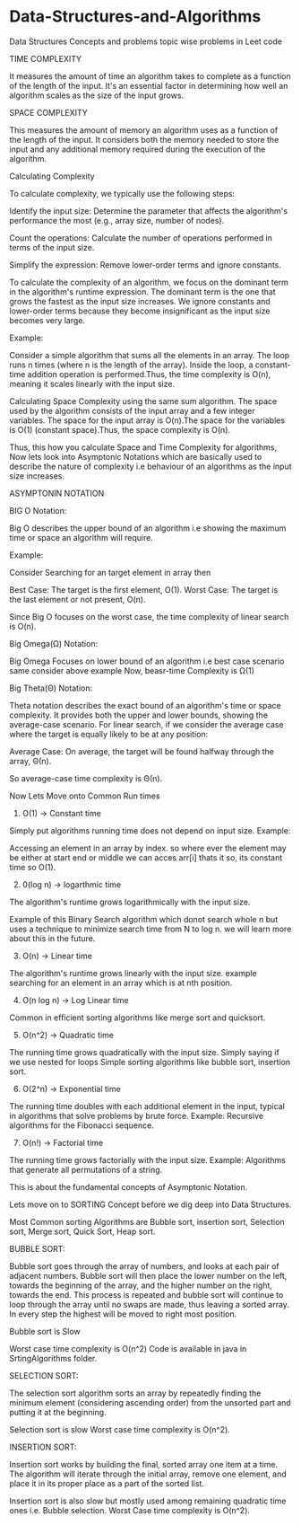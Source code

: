 # Data-Structures-and-Algorithms
Data Structures Concepts and problems topic wise problems in Leet code 



TIME COMPLEXITY

It measures the amount of time an algorithm takes to complete as a function of the length of the input. It's an essential factor in determining how well an algorithm scales as the size of the input grows.

SPACE COMPLEXITY

This measures the amount of memory an algorithm uses as a function of the length of the input. It considers both the memory needed to  store the input and any additional memory required during the execution of the algorithm.


Calculating Complexity

To calculate complexity, we typically use the following steps:

Identify the input size: Determine the parameter that affects the algorithm's performance the most (e.g., array size, number of nodes).

Count the operations: Calculate the number of operations performed in terms of the input size.

Simplify the expression: Remove lower-order terms and ignore constants.

To calculate the complexity of an algorithm, we focus on the dominant term in the algorithm's runtime expression. The dominant term is the one that grows the fastest as the input size increases. We ignore constants and lower-order terms because they become insignificant as the input size 
becomes very large.

Example:

Consider a simple algorithm that sums all the elements in an array. The loop runs n times (where n is the length of the array). Inside the loop, a constant-time addition operation is performed.Thus, the time complexity is O(n), meaning it scales linearly with the input size.

Calculating Space Complexity using the same sum algorithm. The space used by the algorithm consists of the input array and a few integer variables. The space for the input array is O(n).The space for the variables is O(1) (constant space).Thus, the space complexity is O(n).

Thus, this how you calculate Space and Time Complexity for algorithms, Now lets look into Asymptonic Notations which are basically used to describe the nature of complexity i.e behaviour of an algorithms as the input size increases.

ASYMPTONIN NOTATION

BIG O Notation:

Big O describes the upper bound of an algorithm i.e showing the maximum time or space an algorithm will require. 

Example:

Consider Searching for an target element in array then

Best Case: The target is the first element, O(1).
Worst Case: The target is the last element or not present, O(n).

Since Big O focuses on the worst case, the time complexity of linear search is O(n).


Big Omega(Ω) Notation:

Big Omega Focuses on lower bound of an algorithm i.e best case scenario same consider above example Now, beasr-time Complexity is Ω(1)


Big Theta(Θ) Notation:

Theta notation describes the exact bound of an algorithm's time or space complexity. It provides both the upper and lower bounds, showing the average-case scenario. For linear search, if we consider the average case where the target is equally likely to be at any position:

Average Case: On average, the target will be found halfway through the array, Θ(n).

So average-case time complexity is Θ(n).


Now Lets Move onto Common Run times

1. O(1) -> Constant time

Simply put algorithms running time does not depend on input size.
Example:

Accessing an element in an array by index. so where ever the element may be either at start end or middle we can acces arr[i] thats it so, its constant time so O(1).

2. 0(log n) -> logarthmic time

The algorithm's runtime grows logarithmically with the input size.

Example of this Binary Search algorithm which donot search whole n but uses a technique to minimize search time from N to log n. we will learn more about this in the future.

3. O(n) -> Linear time
   
The algorithm's runtime grows linearly with the input size. example searching for an element in an array which is at nth position.

4. O(n log n) -> Log Linear time
   
Common in efficient sorting algorithms like merge sort and quicksort.

5. O(n^2) -> Quadratic time
   
The running time grows quadratically with the input size. Simply saying if we use  nested for loops
Simple sorting algorithms like bubble sort, insertion sort.


6. O(2^n) -> Exponential time
   
The running time doubles with each additional element in the input, typical in algorithms that solve problems by brute force.
Example: Recursive algorithms for the Fibonacci sequence.

7. O(n!) -> Factorial time

The running time grows factorially with the input size.
Example: Algorithms that generate all permutations of a string.

This is about the fundamental concepts of Asymptonic Notation.



Lets move on to SORTING Concept before we dig deep into Data Structures.

Most Common sorting Algorithms are Bubble sort, insertion sort, Selection sort, Merge sort, Quick Sort, Heap sort.

BUBBLE SORT:

Bubble sort goes through the array of numbers, and looks at each pair of adjacent numbers. Bubble sort will then place the lower number on the left, towards the beginning of the array, and the higher number on the right, towards the end. This process is repeated and bubble sort will continue to loop through the array until no swaps are made, thus leaving a sorted array. In every step the highest will be moved to right most position.

Bubble sort is Slow

Worst case time complexity is O(n^2)
Code is available in java in SrtingAlgorithms folder.

SELECTION SORT:

The selection sort algorithm sorts an array by repeatedly finding the minimum element (considering ascending order) from the unsorted part and putting it at the beginning.

Selection sort is slow
Worst case time complexity is O(n^2).

INSERTION SORT:

Insertion sort works by building the final, sorted array one item at a time. The algorithm will iterate through the initial array, remove one element, and place it in its proper place as a part of the sorted list.

Insertion sort is also slow but mostly used among remaining quadratic time ones i.e. Bubble selection.
Worst Case time complexity is O(n^2).































